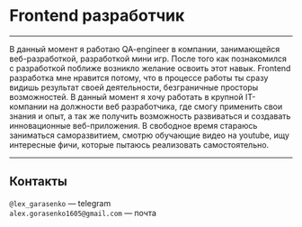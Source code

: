 # Frontend разработчик

---------------------

В данный момент я работаю QA-engineer в компании, занимающейся веб-разработкой, разработкой мини игр.
После того как познакомился с разработкой поближе возникло желание освоить этот навык.
Frontend разработка мне нравится потому, что в процессе работы ты сразу видишь результат своей деятельности, безграничные просторы возможностей. В данный момент я хочу работать в крупной IT-компании на должности веб разработчика, где смогу применить свои знания и опыт, а так же получить возможность развиваться и создавать инновационные веб-приложения.
В свободное время стараюсь заниматься саморазвитием, смотрю обучающие видео на youtube, ищу интересные фичи, которые пытаюсь реализовать самостоятельно.

---------------------

## Контакты

`@lex_garasenko` — telegram  
`alex.gorasenko1605@gmail.com` — почта

